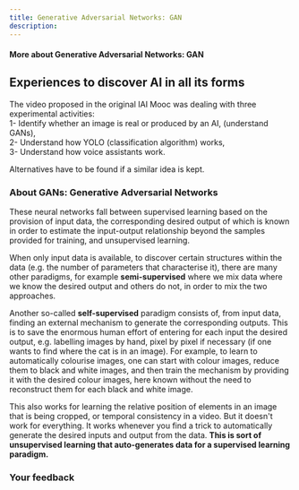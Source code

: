 ```yaml
---
title: Generative Adversarial Networks: GAN
description:
---
```

#### More about Generative Adversarial Networks: GAN

Experiences to discover AI in all its forms
-------------------------------------------

The video proposed in the original IAI Mooc was dealing with three experimental activities:  
1- Identify whether an image is real or produced by an AI, (understand GANs),  
2- Understand how YOLO (classification algorithm) works,  
3- Understand how voice assistants work.  

Alternatives have to be found if a similar idea is kept.

### About GANs: Generative Adversarial Networks

These neural networks fall between supervised learning based on the provision of input data, the corresponding desired output of which is known in order to estimate the input-output relationship beyond the samples provided for training, and unsupervised learning.

When only input data is available, to discover certain structures within the data (e.g. the number of parameters that characterise it), there are many other paradigms, for example **semi-supervised** where we mix data where we know the desired output and others do not, in order to mix the two approaches.

Another so-called **self-supervised** paradigm consists of, from input data, finding an external mechanism to generate the corresponding outputs. This is to save the enormous human effort of entering for each input the desired output, e.g. labelling images by hand, pixel by pixel if necessary (if one wants to find where the cat is in an image). For example, to learn to automatically colourise images, one can start with colour images, reduce them to black and white images, and then train the mechanism by providing it with the desired colour images, here known without the need to reconstruct them for each black and white image.

This also works for learning the relative position of elements in an image that is being cropped, or temporal consistency in a video. But it doesn't work for everything. It works whenever you find a trick to automatically generate the desired inputs and output from the data. **This is sort of unsupervised learning that auto-generates data for a supervised learning paradigm.**

### Your feedback
